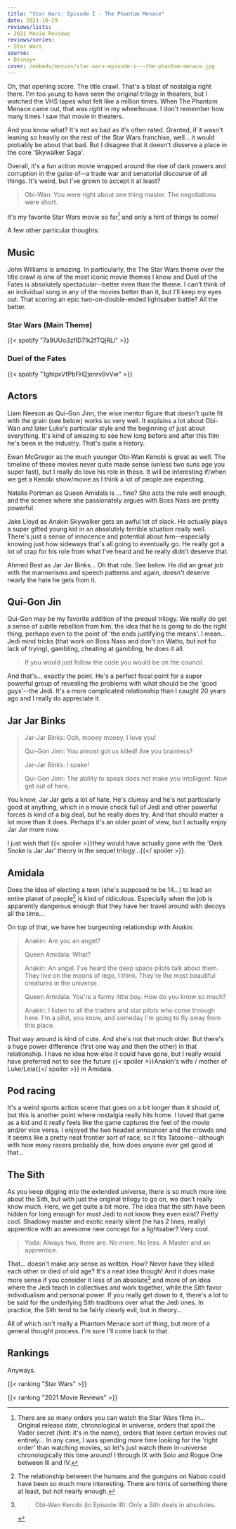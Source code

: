 ```yaml
---
title: "Star Wars: Episode I - The Phantom Menace"
date: 2021-10-29
reviews/lists:
- 2021 Movie Reviews
reviews/series:
- Star Wars
source:
- Disney+
cover: /embeds/movies/star-wars-episode-i---the-phantom-menace.jpg
---
```

Oh, that opening score. The title crawl. That's a blast of nostalgia right there. I'm too young to have seen the original trilogy in theaters, but I watched the VHS tapes what felt like a million times. When The Phantom Menace came out, that was *right* in my wheelhouse. I don't remember how many times I saw that movie in theaters. 

And you know what? It's not as bad as it's often rated. Granted, if it wasn't leaning so heavily on the rest of the Star Wars franchise, well... it would probably be about that bad. But I disagree that it doesn't disserve a place in the core 'Skywalker Saga'. 

Overall, it's a fun action movie wrapped around the rise of dark powers and corruption in the guise of--a trade war and senatorial discourse of all things. It's weird, but I've grown to accept it at least?

> Obi-Wan: You were right about one thing master. The negotiations were short. 

It's my favorite Star Wars movie so far[^order] and only a hint of things to come!

<!--more-->

A few other particular thoughts:

## Music

John Williams is amazing. In particularly, the The Star Wars theme over the title crawl is one of the most iconic movie themes I know and Duel of the Fates is absolutely spectacular--better even than the theme. I can't think of an individual song in any of the movies better than it, but I'll keep my eyes out. That scoring an epic two-on-double-ended lightsaber battle? All the better.  

### Star Wars (Main Theme)

{{< spotify "7a9UUo3zfID7Ik2fTQjRLi" >}}

### Duel of the Fates

{{< spotify "1ghlpxVfPbFH2jenrv9vVw" >}}

## Actors 

Liam Neeson as Qui-Gon Jinn, the wise mentor figure that doesn't quite fit with the grain (see below) works so very well. It explains a lot about Obi-Wan and later Luke's particular style and the beginning of just about everything. It's kind of amazing to see how long before and after this film he's been in the industry. That's quite a history. 

Ewan McGregor as the much younger Obi-Wan Kenobi is great as well. The timeline of these movies never quite made sense (unless two suns age you super fast), but I really do love his role in these. It will be interesting if/when we get a Kenobi show/movie as I think a lot of people are expecting. 

Natalie Portman as Queen Amidala is ... fine? She acts the role well enough, and the scenes where she passionately argues with Boss Nass are pretty powerful. 

Jake Lloyd as Anakin Skywalker gets an awful lot of slack. He actually plays a super gifted young kid in an absolutely terrible situation really well. There's just a sense of innocence and potential about him--especially knowing just how sideways that's all going to eventually go. He really got a lot of crap for his role from what I've heard and he really didn't deserve that. 

Ahmed Best as Jar Jar Binks... Oh that role. See below.  He did an great job with the mannerisms and speech patterns and again, doesn't deserve nearly the hate he gets from it. 

## Qui-Gon Jin

Qui-Gon may be my favorite addition of the prequel trilogy. We really do get a sense of subtle rebellion from him, the idea that he is going to do the right thing, perhaps even to the point of 'the ends justifying the means'. I mean... Jedi mind tricks (that work on Boss Nass and don't on Watto, but not for lack of trying), gambling, cheating at gambling, he does it all. 

> If you would just follow the code you would be on the council. 

And that's... exactly the point. He's a perfect focal point for a super powerful group of revealing the problems with what should be the 'good guys'--the Jedi. It's a more complicated relationship than I caught 20 years ago and I really do appreciate it. 

## Jar Jar Binks

> Jar-Jar Binks: Ooh, mooey mooey, I love you!
> 
> Qui-Gon Jinn: You almost got us killed! Are you brainless?
> 
> Jar-Jar Binks: I spake!
> 
> Qui-Gon Jinn: The ability to speak does not make you intelligent. Now get out of here.

You know, Jar Jar gets a lot of hate. He's clumsy and he's not particularly good at anything, which in a movie chock full of Jedi and other powerful forces is kind of a big deal, but he really does try. And that should matter a lot more than it does. Perhaps it's an older point of view, but I actually enjoy Jar Jar more now. 

I just wish that {{< spoiler >}}they would have actually gone with the 'Dark Snoke is Jar Jar' theory in the sequel trilogy...{{</ spoiler >}}. 


## Amidala

Does the idea of electing a teen (she's supposed to be 14...) to lead an entire planet of people[^gungan] is kind of ridiculous. Especially when the job is apparently dangerous enough that they have her travel around with decoys all the time...

On top of that, we have her burgeoning relationship with Anakin:

> Anakin: Are you an angel?
> 
> Queen Amidala: What?
> 
> Anakin: An angel. I've heard the deep space pilots talk about them. They live on the moons of Iego, I think. They're the most beautiful creatures in the universe.
> 
> Queen Amidala: You're a funny little boy. How do you know so much?
> 
> Anakin: I listen to all the traders and star pilots who come through here. I'm a pilot, you know, and someday I'm going to fly away from this place.

That way around is kind of cute. And she's not that much older. But there's a huge power difference (first one way and then the other) in that relationship. I have no idea how else it could have gone, but I really would have preferred not to see the future {{< spoiler >}}Anakin's wife / mother of Luke/Leia{{</ spoiler >}} in Amidala. 

## Pod racing

It's a weird sports action scene that goes on a bit longer than it should of, but this is another point where nostalgia really hits home. I loved that game as a kid and it really feels like the game captures the feel of the movie and/or vice versa. I enjoyed the two headed announcer and the crowds and it seems like a pretty neat frontier sort of race, so it fits Tatooine--although with how many racers probably die, how does anyone ever get good at that...

## The Sith

As you keep digging into the extended universe, there is so much more lore about the Sith, but with just the original trilogy to go on, we don't really know much. Here, we get quite a bit more. The idea that the sith have been hidden for long enough for most Jedi to not know they even exist? Pretty cool. Shadowy master and exotic nearly silent (he has 2 lines, really) apprentice with an awesome new concept for a lightsaber? Very cool.

> Yoda: Always two, there are. No more. No less. A Master and an apprentice.

That... doesn't make any sense as written. How? Never have they killed each other or died of old age? It's a neat idea though! And it does make more sense if you consider it less of an absolute[^absolutes] and more of an idea where the Jedi teach in collectives and work together, while the Sith favor individualism and personal power. If you really get down to it, there's a lot to be said for the underlying Sith traditions over what the Jedi ones. In practice, the Sith tend to be fairly clearly evil, but in theory...

All of which isn't really a Phantom Menace sort of thing, but more of a general thought process. I'm sure I'll come back to that.

## Rankings

Anyways.

{{< ranking "Star Wars" >}}

{{< ranking "2021 Movie Reviews" >}}

[^order]: There are so many orders you can watch the Star Wars films in... Original release date, chronological in universe, orders that spoil the Vader secret (hint: it's in the name), orders that leave certain movies out entirely... In any case, I was spending more time looking for the 'right order' than watching movies, so let's just watch them in-universe chronologically this time around! I through IX with Solo and Rogue One between III and IV. 

[^gungan]: The relationship between the humans and the gunguns on Naboo could have been so much more interesting. There are hints of something there at least, but not nearly enough. 

[^maul]: I'm so glad {{< spoiler >}}he shows up again a few times... despite being chopped in half{{</ spoiler >}}. 

[^absolutes]: > Obi-Wan Kenobi (in Episode III): Only a Sith deals in absolutes.